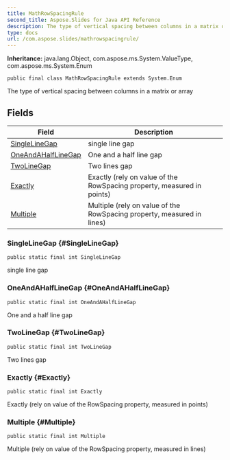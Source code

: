 ```yaml
---
title: MathRowSpacingRule
second_title: Aspose.Slides for Java API Reference
description: The type of vertical spacing between columns in a matrix or array
type: docs
url: /com.aspose.slides/mathrowspacingrule/
---
```

**Inheritance:**
java.lang.Object, com.aspose.ms.System.ValueType, com.aspose.ms.System.Enum
```
public final class MathRowSpacingRule extends System.Enum
```

The type of vertical spacing between columns in a matrix or array
## Fields

| Field | Description |
| --- | --- |
| [SingleLineGap](#SingleLineGap) | single line gap |
| [OneAndAHalfLineGap](#OneAndAHalfLineGap) | One and a half line gap |
| [TwoLineGap](#TwoLineGap) | Two lines gap |
| [Exactly](#Exactly) | Exactly (rely on value of the RowSpacing property, measured in points) |
| [Multiple](#Multiple) | Multiple (rely on value of the RowSpacing property, measured in lines) |
### SingleLineGap {#SingleLineGap}
```
public static final int SingleLineGap
```


single line gap

### OneAndAHalfLineGap {#OneAndAHalfLineGap}
```
public static final int OneAndAHalfLineGap
```


One and a half line gap

### TwoLineGap {#TwoLineGap}
```
public static final int TwoLineGap
```


Two lines gap

### Exactly {#Exactly}
```
public static final int Exactly
```


Exactly (rely on value of the RowSpacing property, measured in points)

### Multiple {#Multiple}
```
public static final int Multiple
```


Multiple (rely on value of the RowSpacing property, measured in lines)

